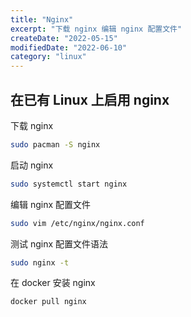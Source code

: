 ```yaml
---
title: "Nginx"
excerpt: "下载 nginx 编辑 nginx 配置文件"
createDate: "2022-05-15"
modifiedDate: "2022-06-10"
category: "linux"
---
```


## 在已有 Linux 上启用 nginx

下载 nginx

```bash
sudo pacman -S nginx
```

启动 nginx

```bash
sudo systemctl start nginx
```

编辑 nginx 配置文件

```bash
sudo vim /etc/nginx/nginx.conf
```

测试 nginx 配置文件语法

```bash
sudo nginx -t
```

在 docker 安装 nginx

```bash
docker pull nginx
```

